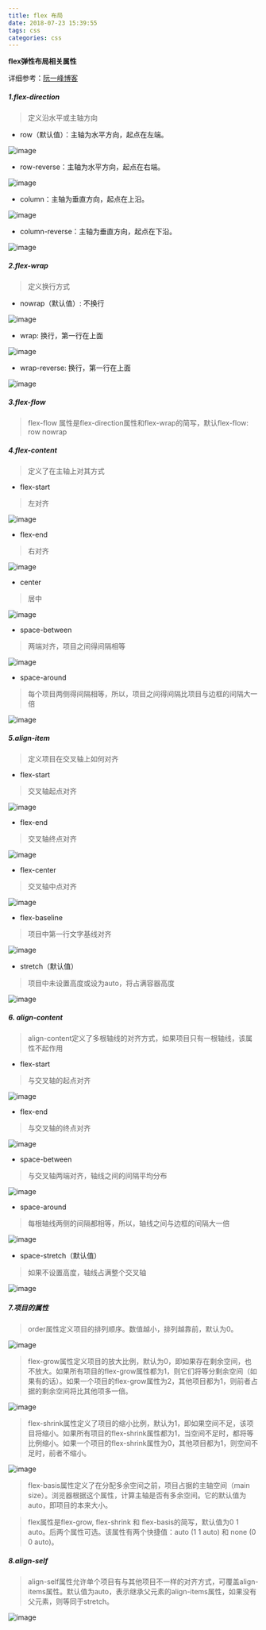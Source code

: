 ```yaml
---
title: flex 布局
date: 2018-07-23 15:39:55
tags: css
categories: css
---
```

**flex弹性布局相关属性**

详细参考：[阮一峰博客](http://www.ruanyifeng.com/blog/2015/07/flex-grammar.html)

##### 1.flex-direction
> 定义沿水平或主轴方向
- row（默认值）：主轴为水平方向，起点在左端。

![image](http://note.youdao.com/yws/public/resource/b9cdada69234d36736d09235b516171c/xmlnote/A7EB10F6E1F3408CAA9C9C974C4CB428/4910)
- row-reverse：主轴为水平方向，起点在右端。

![image](http://note.youdao.com/yws/public/resource/b9cdada69234d36736d09235b516171c/xmlnote/8DEA13B4D378406683B6BFB80005CB2B/4912)
- column：主轴为垂直方向，起点在上沿。

![image](http://note.youdao.com/yws/public/resource/b9cdada69234d36736d09235b516171c/xmlnote/E1524C09229749E9BE85DFB4965150AE/4918)
- column-reverse：主轴为垂直方向，起点在下沿。

![image](http://note.youdao.com/yws/public/resource/b9cdada69234d36736d09235b516171c/xmlnote/4CD8B8C2211344B989766BE083EE63CD/4915)

##### 2.flex-wrap
> 定义换行方式
- nowrap（默认值）: 不换行

![image](http://note.youdao.com/yws/public/resource/b9cdada69234d36736d09235b516171c/xmlnote/B694617891A54CF9AF5B5D5CCF650908/4920)
- wrap: 换行，第一行在上面

![image](http://note.youdao.com/yws/public/resource/b9cdada69234d36736d09235b516171c/xmlnote/F3F2F267274340D8A86945DC48A85CE3/4922)
- wrap-reverse: 换行，第一行在上面

![image](http://note.youdao.com/yws/public/resource/b9cdada69234d36736d09235b516171c/xmlnote/0BF4BFE158E340428CB692A743396292/4924)

##### 3.flex-flow
> flex-flow 属性是flex-direction属性和flex-wrap的简写，默认flex-flow: row nowrap

##### 4.flex-content
> 定义了在主轴上对其方式
- flex-start
> 左对齐

![image](http://note.youdao.com/yws/public/resource/b9cdada69234d36736d09235b516171c/xmlnote/CD5D2ACC336C4BCBBB05E66B83577475/4988)

- flex-end
> 右对齐

![image](http://note.youdao.com/yws/public/resource/b9cdada69234d36736d09235b516171c/xmlnote/118AFF3B65B44D7494ACBA2D5483A8DB/4989)

- center
> 居中

![image](http://note.youdao.com/yws/public/resource/b9cdada69234d36736d09235b516171c/xmlnote/A7E34A90F73543A094E6B215D260F277/4993)

- space-between
> 两端对齐，项目之间得间隔相等

![image](http://note.youdao.com/yws/public/resource/b9cdada69234d36736d09235b516171c/xmlnote/3F3143709EE14299B37D69364FC4A824/4995)

- space-around
> 每个项目两侧得间隔相等，所以，项目之间得间隔比项目与边框的间隔大一倍

![image](http://note.youdao.com/yws/public/resource/b9cdada69234d36736d09235b516171c/xmlnote/A2CE2EABFC554D41BF45772A94EB9116/5024)

##### 5.align-item
> 定义项目在交叉轴上如何对齐

- flex-start
> 交叉轴起点对齐

![image](http://note.youdao.com/yws/public/resource/b9cdada69234d36736d09235b516171c/xmlnote/0D5633353F6F40858817015FA3BF79EE/5033)

- flex-end
> 交叉轴终点对齐

![image](http://note.youdao.com/yws/public/resource/b9cdada69234d36736d09235b516171c/xmlnote/849F1B061B4E47EA9A8E7D61BDAF9605/5035)

- flex-center
> 交叉轴中点对齐

![image](http://note.youdao.com/yws/public/resource/b9cdada69234d36736d09235b516171c/xmlnote/38CEC1160C784FE58225CA355CEDF2B7/5037)

- flex-baseline
> 项目中第一行文字基线对齐

![image](http://note.youdao.com/yws/public/resource/b9cdada69234d36736d09235b516171c/xmlnote/E979D09F57104C97B8AA606E7F3CD6AE/5039)

- stretch（默认值）
> 项目中未设置高度或设为auto，将占满容器高度

![image](http://note.youdao.com/yws/public/resource/b9cdada69234d36736d09235b516171c/xmlnote/991845E3FD7C4BE490E105FC27D0A704/5041)

##### 6. align-content
> align-content定义了多根轴线的对齐方式，如果项目只有一根轴线，该属性不起作用

- flex-start
> 与交叉轴的起点对齐

![image](http://note.youdao.com/yws/public/resource/b9cdada69234d36736d09235b516171c/xmlnote/7AC7BB6E492C41CDB693CF96F8F0C9BA/5099)

- flex-end
> 与交叉轴的终点对齐

![image](http://note.youdao.com/yws/public/resource/b9cdada69234d36736d09235b516171c/xmlnote/C61B8525A8C240ED974EA4CCDF57B481/5102)

- space-between
> 与交叉轴两端对齐，轴线之间的间隔平均分布

![image](http://note.youdao.com/yws/public/resource/b9cdada69234d36736d09235b516171c/xmlnote/00A279229EAE45E9BD88589996179F85/5104)

- space-around
> 每根轴线两侧的间隔都相等，所以，轴线之间与边框的间隔大一倍

![image](http://note.youdao.com/yws/public/resource/b9cdada69234d36736d09235b516171c/xmlnote/13F94C057023411CB9041AD1917F9F89/5108)

- space-stretch（默认值）
> 如果不设置高度，轴线占满整个交叉轴

![image](http://note.youdao.com/yws/public/resource/b9cdada69234d36736d09235b516171c/xmlnote/889AF905305D4110865CB35BD055AB0C/5096)

##### 7.项目的属性
> order属性定义项目的排列顺序。数值越小，排列越靠前，默认为0。

![image](http://note.youdao.com/yws/public/resource/b9cdada69234d36736d09235b516171c/xmlnote/A8616886B4B74F8098C08ED7B2A32E95/5126)

> flex-grow属性定义项目的放大比例，默认为0，即如果存在剩余空间，也不放大。如果所有项目的flex-grow属性都为1，则它们将等分剩余空间（如果有的话）。如果一个项目的flex-grow属性为2，其他项目都为1，则前者占据的剩余空间将比其他项多一倍。

![image](http://note.youdao.com/yws/public/resource/b9cdada69234d36736d09235b516171c/xmlnote/610B19BEA00A4E489858DB7AEF1CC703/5131)

> flex-shrink属性定义了项目的缩小比例，默认为1，即如果空间不足，该项目将缩小。如果所有项目的flex-shrink属性都为1，当空间不足时，都将等比例缩小。如果一个项目的flex-shrink属性为0，其他项目都为1，则空间不足时，前者不缩小。

![image](http://note.youdao.com/yws/public/resource/b9cdada69234d36736d09235b516171c/xmlnote/F71A2DD19C674A6FAFBF4CC697EECA6C/5136)

> flex-basis属性定义了在分配多余空间之前，项目占据的主轴空间（main size）。浏览器根据这个属性，计算主轴是否有多余空间。它的默认值为auto，即项目的本来大小。

> flex属性是flex-grow, flex-shrink 和 flex-basis的简写，默认值为0 1 auto。后两个属性可选。该属性有两个快捷值：auto (1 1 auto) 和 none (0 0 auto)。

##### 8.align-self
> align-self属性允许单个项目有与其他项目不一样的对齐方式，可覆盖align-items属性。默认值为auto，表示继承父元素的align-items属性，如果没有父元素，则等同于stretch。

![image](http://note.youdao.com/yws/public/resource/b9cdada69234d36736d09235b516171c/xmlnote/0BBC1AD3CC2E436B86C7B358BD127531/5147)